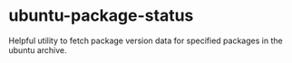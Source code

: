 # ubuntu-package-status
Helpful utility to fetch package version data for specified packages in the ubuntu archive.
